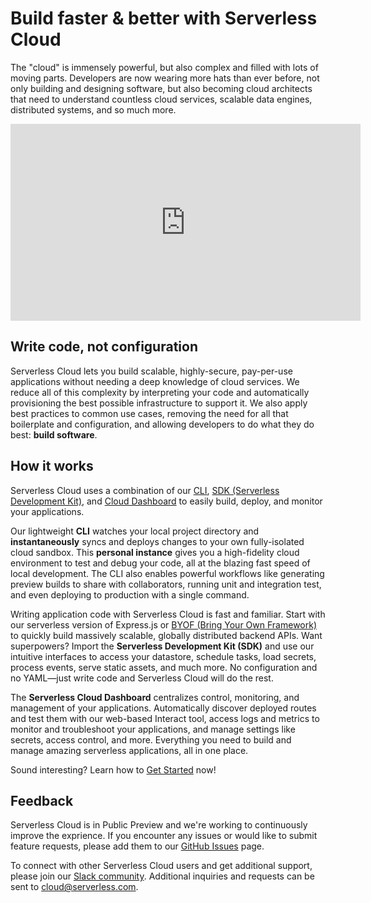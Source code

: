 <!--
title: Overview
menuText: Overview
description: Build scalable, highly-secure, pay-per-use applications, without needing a deep knowledge of cloud services.
menuOrder: 1
-->

# Build faster & better with Serverless Cloud

The "cloud" is immensely powerful, but also complex and filled with lots of moving parts. Developers are now wearing more hats than ever before, not only building and designing software, but also becoming cloud architects that need to understand countless cloud services, scalable data engines, distributed systems, and so much more.

<div class="video"><iframe width="560" height="315" src="https://www.youtube.com/embed/GtLnCy4oVPk" title="YouTube video player" frameborder="0" allow="accelerometer; autoplay; clipboard-write; encrypted-media; gyroscope; picture-in-picture" allowfullscreen></iframe></div>

## Write code, not configuration

Serverless Cloud lets you build scalable, highly-secure, pay-per-use applications without needing a deep knowledge of cloud services. We reduce all of this complexity by interpreting your code and automatically provisioning the best possible infrastructure to support it. We also apply best practices to common use cases, removing the need for all that boilerplate and configuration, and allowing developers to do what they do best: **build software**.

## How it works

Serverless Cloud uses a combination of our [CLI](/cloud/docs/cli), [SDK (Serverless Development Kit)](/cloud/docs/apps), and [Cloud Dashboard](/cloud/docs/dashboard) to easily build, deploy, and monitor your applications.

Our lightweight **CLI** watches your local project directory and **instantaneously** syncs and deploys changes to your own fully-isolated cloud sandbox. This **personal instance** gives you a high-fidelity cloud environment to test and debug your code, all at the blazing fast speed of local development. The CLI also enables powerful workflows like generating preview builds to share with collaborators, running unit and integration test, and even deploying to production with a single command.

Writing application code with Serverless Cloud is fast and familiar. Start with our serverless version of Express.js or [BYOF (Bring Your Own Framework)](/cloud/docs/apps/frameworks) to quickly build massively scalable, globally distributed backend APIs. Want superpowers? Import the **Serverless Development Kit (SDK)** and use our intuitive interfaces to access your datastore, schedule tasks, load secrets, process events, serve static assets, and much more. No configuration and no YAML—just write code and Serverless Cloud will do the rest.

The **Serverless Cloud Dashboard** centralizes control, monitoring, and management of your applications. Automatically discover deployed routes and test them with our web-based Interact tool, access logs and metrics to monitor and troubleshoot your applications, and manage settings like secrets, access control, and more. Everything you need to build and manage amazing serverless applications, all in one place.

Sound interesting? Learn how to [Get Started](/cloud/docs/get-started) now!

## Feedback

Serverless Cloud is in Public Preview and we're working to continuously improve the exprience. If you encounter any issues or would like to submit feature requests, please add them to our [GitHub Issues](https://github.com/serverless/cloud/issues) page.

To connect with other Serverless Cloud users and get additional support, please join our [Slack community](https://serverless-contrib.slack.com/join/shared_invite/zt-d5qzowja-pnOerTzAIZUrN18hWYUIHA). Additional inquiries and requests can be sent to [cloud@serverless.com](mailto:cloud@serverless.com).
